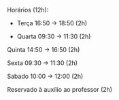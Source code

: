 Horários (12h):

- Terça 16:50 -> 18:50 (2h)

- Quarta 09:30 -> 11:30 (2h)

Quinta 14:50 -> 16:50 (2h)

Sexta 09:30 -> 11:30 (2h)

Sabado 10:00 -> 12:00 (2h)

Reservado à auxílio ao professor (2h)

